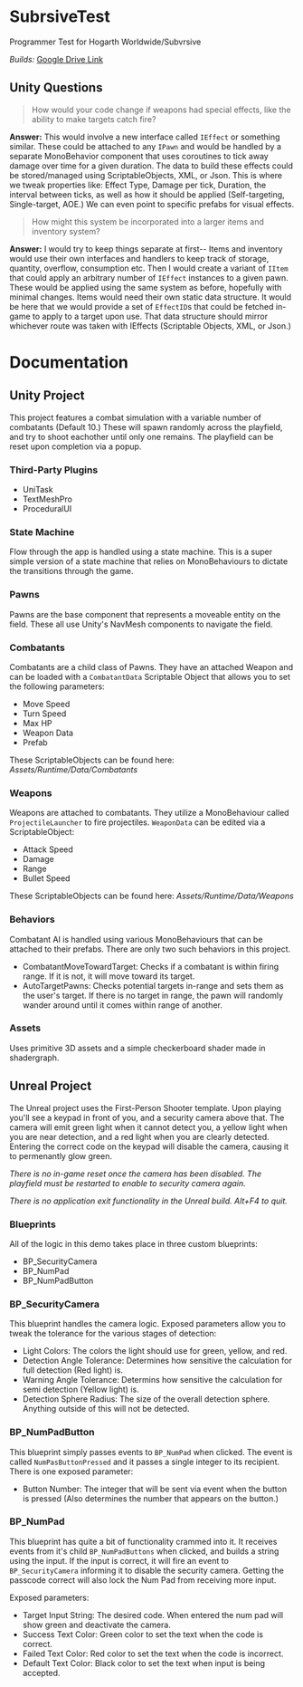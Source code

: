 # SubrsiveTest
 Programmer Test for Hogarth Worldwide/Subvrsive

 *Builds:* [Google Drive Link]([https://www.example.com](https://drive.google.com/drive/folders/1IvcNWBKpGZhLpHrZHzv1QbCu_HDEtHKK?usp=sharing))

## Unity Questions
>How would your code change if weapons had special effects, like the ability to make targets catch fire?

**Answer:** This would involve a new interface called `IEffect` or something similar. These could be attached to any `IPawn` and would be handled by a separate MonoBehavior component that uses coroutines to tick away damage over time for a given duration. The data to build these effects could be stored/managed using ScriptableObjects, XML, or Json. This is where we tweak properties like: Effect Type, Damage per tick, Duration, the interval between ticks, as well as how it should be applied (Self-targeting, Single-target, AOE.) We can even point to specific prefabs for visual effects.

>How might this system be incorporated into a larger items and inventory system?

**Answer:** I would try to keep things separate at first-- Items and inventory would use their own interfaces and handlers to keep track of storage, quantity, overflow, consumption etc. Then I would create a variant of `IItem` that could apply an arbitrary number of `IEffect` instances to a given pawn. These would be applied using the same system as before, hopefully with minimal changes. Items would need their own static data structure. It would be here that we would provide a set of `EffectID`s that could be fetched in-game to apply to a target upon use. That data structure should mirror whichever route was taken with IEffects (Scriptable Objects, XML, or Json.)

# Documentation

## Unity Project
This project features a combat simulation with a variable number of combatants (Default 10.) These will spawn randomly across the playfield, and try to shoot eachother until only one remains. The playfield can be reset upon completion via a popup.

### Third-Party Plugins 
 - UniTask
 - TextMeshPro
 - ProceduralUI

### State Machine
Flow through the app is handled using a state machine. This is a super simple version of a state machine that relies on MonoBehaviours to dictate the transitions through the game.

### Pawns
Pawns are the base component that represents a moveable entity on the field. These all use Unity's NavMesh components to navigate the field.

### Combatants
Combatants are a child class of Pawns. They have an attached Weapon and can be loaded with a `CombatantData` Scriptable Object that allows you to set the following parameters:
 - Move Speed
 - Turn Speed
 - Max HP
 - Weapon Data
 - Prefab

These ScriptableObjects can be found here: *Assets/Runtime/Data/Combatants*

### Weapons
Weapons are attached to combatants. They utilize a MonoBehaviour called `ProjectileLauncher` to fire projectiles. `WeaponData` can be edited via a ScriptableObject:
  - Attack Speed
  - Damage
  - Range
  - Bullet Speed

 These ScriptableObjects can be found here: *Assets/Runtime/Data/Weapons*

### Behaviors
Combatant AI is handled using various MonoBehaviours that can be attached to their prefabs. There are only two such behaviors in this project.
 - CombatantMoveTowardTarget: Checks if a combatant is within firing range. If it is not, it will move toward its target.
 - AutoTargetPawns: Checks potential targets in-range and sets them as the user's target. If there is no target in range, the pawn will randomly wander around until it comes within range of another.

### Assets
Uses primitive 3D assets and a simple checkerboard shader made in shadergraph.


## Unreal Project
The Unreal project uses the First-Person Shooter template. Upon playing you'll see a keypad in front of you, and a security camera above that. The camera will emit green light when it cannot detect you, a yellow light when you are near detection, and a red light when you are clearly detected. Entering the correct code on the keypad will disable the camera, causing it to permenantly glow green.

*There is no in-game reset once the camera has been disabled. The playfield must be restarted to enable to security camera again.*

*There is no application exit functionality in the Unreal build. Alt+F4 to quit.*

### Blueprints
All of the logic in this demo takes place in three custom blueprints:
 - BP_SecurityCamera
 - BP_NumPad
 - BP_NumPadButton

### BP_SecurityCamera
This blueprint handles the camera logic. Exposed parameters allow you to tweak the tolerance for the various stages of detection:
 - Light Colors: The colors the light should use for green, yellow, and red.
 - Detection Angle Tolerance: Determines how sensitive the calculation for full detection (Red light) is.
 - Warning Angle Tolerance: Determins how sensitive the calculation for semi detection (Yellow light) is.
 - Detection Sphere Radius: The size of the overall detection sphere. Anything outside of this will not be detected.

### BP_NumPadButton
This blueprint simply passes events to `BP_NumPad` when clicked. The event is called `NumPasButtonPressed` and it passes a single integer to its recipient. There is one exposed parameter:
 - Button Number: The integer that will be sent via event when the button is pressed (Also determines the number that appears on the button.)

### BP_NumPad
This blueprint has quite a bit of functionality crammed into it. It receives events from it's child `BP_NumPadButtons` when clicked, and builds a string using the input. If the input is correct, it will fire an event to `BP_SecurityCamera` informing it to disable the security camera. Getting the passcode correct will also lock the Num Pad from receiving more input.

Exposed parameters:
 - Target Input String: The desired code. When entered the num pad will show green and deactivate the camera.
 - Success Text Color: Green color to set the text when the code is correct.
 - Failed Text Color: Red color to set the text when the code is incorrect.
 - Default Text Color: Black color to set the text when input is being accepted.
